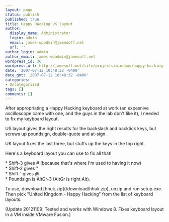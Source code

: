 ```yaml
---
layout: page
status: publish
published: true
title: Happy Hacking UK layout
author:
  display_name: Administrator
  login: admin
  email: james-wpadmin@jamesoff.net
  url: ''
author_login: admin
author_email: james-wpadmin@jamesoff.net
wordpress_id: 36
wordpress_url: http://jamesoff.net/site/projects/windows/happy-hacking-uk-layout/
date: '2007-07-12 10:48:32 -0400'
date_gmt: '2007-07-12 10:48:32 -0400'
categories:
- Uncategorized
tags: []
comments: []
---
```

<p>After appropriating a Happy Hacking keyboard at work (an expesnive oscilloscope came with one, and the guys in the lab don't like it), I needed to fix my keyboard layout.</p>
<p>US layout gives the right results for the backslash and backtick keys, but screws up poundsign, double-quote and at-sign.</p>
<p>UK layout fixes the last three, but stuffs up the keys in the top right.</p>
<p>Here's a keyboard layout you can use to fix all that!</p>
<p> * Shift-3 gives # (because that's where I'm used to having it now)<br />
 * Shift-2 gives "<br />
 * Shift-' gives @<br />
 * Poundsign is AltGr-3 (AltGr is right Alt).</p>
<p>To use, download [hhuk.zip](&#47;download&#47;hhuk.zip), unzip and run setup.exe. Then pick "United Kingdom - Happy Hacking" from the list of keyboard layouts.</p>
<p>(Update 20121109: Tested and works with Windows 8. Fixes keyboard layout in a VM inside VMware Fusion.)</p>
